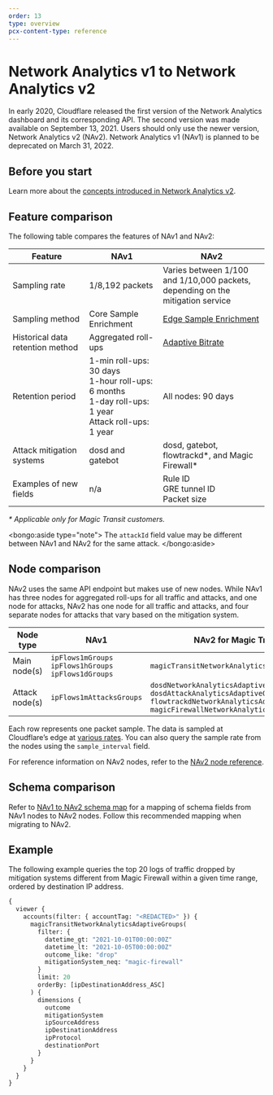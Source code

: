 ```yaml
---
order: 13
type: overview
pcx-content-type: reference
---
```


# Network Analytics v1 to Network Analytics v2

In early 2020, Cloudflare released the first version of the Network Analytics dashboard and its corresponding API. The second version was made available on September 13, 2021. Users should only use the newer version, Network Analytics v2 (NAv2). Network Analytics v1 (NAv1) is planned to be deprecated on March 31, 2022.

## Before you start

Learn more about the [concepts introduced in Network Analytics v2](/graphql-api/migration-guides/network-analytics-v2/about).

## Feature comparison

The following table compares the features of NAv1 and NAv2:

<TableWrap>

| Feature                          | NAv1                                                                                                         | NAv2                                                                                                      |
| -------------------------------- | ------------------------------------------------------------------------------------------------------------ | --------------------------------------------------------------------------------------------------------- |
| Sampling rate                    | 1/8,192 packets                                                                                              | Varies between 1/100 and 1/10,000 packets,<br/> depending on the mitigation service                       |
| Sampling method                  | Core Sample Enrichment                                                                                       | [Edge Sample Enrichment](/graphql-api/migration-guides/network-analytics-v2/about#edge-sample-enrichment) |
| Historical data retention method | Aggregated roll-ups                                                                                          | [Adaptive Bitrate](/graphql-api/migration-guides/network-analytics-v2/about#adaptive-bitrate-sampling)    |
| Retention period                 | 1-min roll-ups: 30 days<br/>1-hour roll-ups: 6 months<br/>1-day roll-ups: 1 year<br/>Attack roll-ups: 1 year | All nodes: 90 days                                                                                        |
| Attack mitigation systems        | dosd and gatebot                                                                                             | dosd, gatebot, flowtrackd\*, and Magic Firewall\*                                                         |
| Examples of new fields           | n/a                                                                                                          | Rule ID<br/>GRE tunnel ID<br/>Packet size                                                                 |

</TableWrap>

_\* Applicable only for Magic Transit customers._

<bongo:aside type="note">
The `attackId` field value may be different between NAv1 and NAv2 for the same attack.
</bongo:aside>

## Node comparison

NAv2 uses the same API endpoint but makes use of new nodes. While NAv1 has three nodes for aggregated roll-ups for all traffic and attacks, and one node for attacks, NAv2 has one node for all traffic and attacks, and four separate nodes for attacks that vary based on the mitigation system.

<TableWrap>

| Node type      | NAv1                                                          | NAv2 for Magic Transit                                                                                                                                                           | NAv2 for Spectrum                                                             |
| -------------- | ------------------------------------------------------------- | -------------------------------------------------------------------------------------------------------------------------------------------------------------------------------- | ----------------------------------------------------------------------------- |
| Main node(s)   | `ipFlows1mGroups`<br/>`ipFlows1hGroups`<br/>`ipFlows1dGroups` | `magicTransitNetworkAnalyticsAdaptiveGroups`                                                                                                                                     | `spectrumNetworkAnalyticsAdaptiveGroups`                                      |
| Attack node(s) | `ipFlows1mAttacksGroups`                                      | `dosdNetworkAnalyticsAdaptiveGroups`<br/> `dosdAttackAnalyticsAdaptiveGroups`<br/> `flowtrackdNetworkAnalyticsAdaptiveGroups`<br/> `magicFirewallNetworkAnalyticsAdaptiveGroups` | `dosdNetworkAnalyticsAdaptiveGroups`<br/> `dosdAttackAnalyticsAdaptiveGroups` |

</TableWrap>

Each row represents one packet sample. The data is sampled at Cloudflare’s edge at [various rates](/graphql-api/migration-guides/network-analytics-v2/node-reference). You can also query the sample rate from the nodes using the `sample_interval` field.

For reference information on NAv2 nodes, refer to the [NAv2 node reference](/graphql-api/migration-guides/network-analytics-v2/node-reference).

## Schema comparison

Refer to [NAv1 to NAv2 schema map](/graphql-api/migration-guides/network-analytics-v2/schema-map) for a mapping of schema fields from NAv1 nodes to NAv2 nodes. Follow this recommended mapping when migrating to NAv2.

## Example

The following example queries the top 20 logs of traffic dropped by mitigation systems different from Magic Firewall within a given time range, ordered by destination IP address.

```graphql
{
  viewer {
    accounts(filter: { accountTag: "<REDACTED>" }) {
      magicTransitNetworkAnalyticsAdaptiveGroups(
        filter: {
          datetime_gt: "2021-10-01T00:00:00Z"
          datetime_lt: "2021-10-05T00:00:00Z"
          outcome_like: "drop"
          mitigationSystem_neq: "magic-firewall"
        }
        limit: 20
        orderBy: [ipDestinationAddress_ASC]
      ) {
        dimensions {
          outcome
          mitigationSystem
          ipSourceAddress
          ipDestinationAddress
          ipProtocol
          destinationPort
        }
      }
    }
  }
}
```
